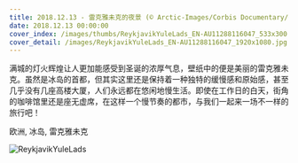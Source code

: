```yaml
---
title: 2018.12.13 - 雷克雅未克的夜景 (© Arctic-Images/Corbis Documentary/Getty Images)
date: 2018.12.13 00:00:00
cover_index: /images/thumbs/ReykjavikYuleLads_EN-AU11288116047_533x300.jpg
cover_detail: /images/ReykjavikYuleLads_EN-AU11288116047_1920x1080.jpg
---
```


满城的灯火辉煌让人更加能感受到圣诞的浓厚气息，壁纸中的便是美丽的雷克雅未克。虽然是冰岛的首都，但其实这里还是保持着一种独特的缓慢感和原始感，甚至几乎没有几座高楼大厦，人们永远都在悠闲地慢生活。即使在工作日的白天，街角的咖啡馆里还是座无虚席，在这样一个慢节奏的都市，与我们一起来一场不一样的旅行吧！

欧洲, 冰岛, 雷克雅未克

![ReykjavikYuleLads](/images/ReykjavikYuleLads_EN-AU11288116047_1920x1080.jpg)
